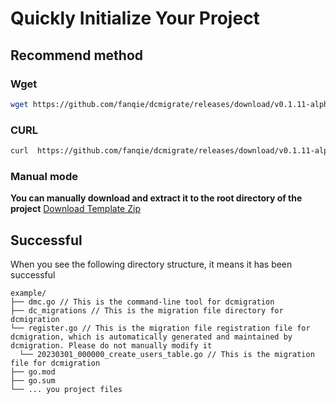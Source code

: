 # Quickly Initialize Your Project
## Recommend method
### Wget
```bash
wget https://github.com/fanqie/dcmigrate/releases/download/v0.1.11-alpha/dc_migrations_template.zip -O dc_migrations_template.zip && unzip dc_migrations_template.zip
```
### CURL
```bash
curl  https://github.com/fanqie/dcmigrate/releases/download/v0.1.11-alpha/dc_migrations_template.zip -o  dc_migrations_template.zip && unzip dc_migrations_template.zip

```
### Manual mode
**You can manually download and extract it to the root directory of the project**
[Download Template Zip](https://github.com/fanqie/dcmigrate/releases/download/v0.1.11-alpha/dc_migrations_template.zip)
## Successful 
When you see the following directory structure, it means it has been successful
```shell
example/
├── dmc.go // This is the command-line tool for dcmigration
├── dc_migrations // This is the migration file directory for dcmigration
└── register.go // This is the migration file registration file for dcmigration, which is automatically generated and maintained by dcmigration. Please do not manually modify it
  └── 20230301_000000_create_users_table.go // This is the migration file for dcmigration
├── go.mod
├── go.sum
└── ... you project files
```

